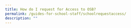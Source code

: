 ```yaml
---
title: How do I request for Access to OSB?
permalink: /guides-for-school-staff/schoolrequestaccess/
description: ""
---
```

